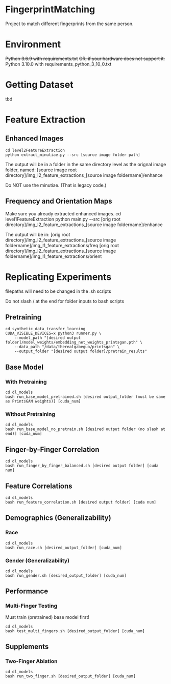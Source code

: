 # FingerprintMatching
Project to match different fingerprints from the same person.

# Environment
~~Python 3.6.9 with requirements.txt~~
~~OR, if your hardware does not support it:~~
Python 3.10.0 with requirements_python_3_10_0.txt

# Getting Dataset

tbd

# Feature Extraction

## Enhanced Images
    cd level2FeatureExtraction
    python extract_minutiae.py --src [source image folder path]

The output will be in a folder in the same directory level as the orignal image folder, named:
    [source image root directory]/img_l2_feature_extractions_[source image foldername]/enhance

Do NOT use the minutiae. (That is legacy code.)

## Frequency and Orientation Maps
Make sure you already extracted enhanced images. 
    cd level1FeatureExtraction
    python main.py --src [orig root directory]/img_l2_feature_extractions_[source image foldername]/enhance

The output will be in:
    [orig root directory]/img_l2_feature_extractions_[source image foldername]/img_l1_feature_extractions/freq
    [orig root directory]/img_l2_feature_extractions_[source image foldername]/img_l1_feature_extractions/orient

# Replicating Experiments

filepaths will need to be changed in the .sh scripts

Do not slash / at the end for folder inputs to bash scripts

## Pretraining
    cd synthetic_data_transfer_learning
    CUDA_VISIBLE_DEVICES=x python3 runner.py \
        --model_path "[desired output folder]/model_weights/embedding_net_weights_printsgan.pth" \
        --data_path "/data/therealgabeguo/printsgan" \
        --output_folder "[desired output folder]/pretrain_results"

## Base Model

### With Pretraining

    cd dl_models
    bash run_base_model_pretrained.sh [desired output_folder (must be same as PrintsGAN weights)] [cuda_num]

### Without Pretraining
    cd dl_models
    bash run_base_model_no_pretrain.sh [desired output folder (no slash at end)] [cuda_num]

## Finger-by-Finger Correlation
    cd dl_models
    bash run_finger_by_finger_balanced.sh [desired output folder] [cuda num]

## Feature Correlations
    cd dl_models
    bash run_feature_correlation.sh [desired output folder] [cuda num]

## Demographics (Generalizability)

### Race

    cd dl_models
    bash run_race.sh [desired_output_folder] [cuda_num]

### Gender (Generalizability)

    cd dl_models
    bash run_gender.sh [desired_output_folder] [cuda_num]

## Performance

### Multi-Finger Testing

Must train (pretrained) base model first!

    cd dl_models
    bash test_multi_fingers.sh [desired_output_folder] [cuda_num]

## Supplements

### Two-Finger Ablation

    cd dl_models
    bash run_two_finger.sh [desired_output_folder] [cuda_num]

